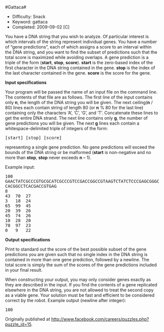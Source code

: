 #Gattaca#

* Difficulty:  Snack
* Keyword:     gattaca
* Completed:   2009-09-02 [C]

You have a DNA string that you wish to analyze. Of particular interest is which intervals of the string represent individual genes. You have a number of “gene predictions”, each of which assigns a score to an interval within the DNA string, and you want to find the subset of predictions such that the total score is maximized while avoiding overlaps. A gene prediction is a triple of the form (**start**, **stop**, **score**). **start** is the zero-based index of the first character in the DNA string contained in the gene. **stop** is the index of the last character contained in the gene. **score** is the score for the gene.

**Input specifications**

Your program will be passed the name of an input file on the command line. The contents of that file are as follows. The first line of the input contains only **n**, the length of the DNA string you will be given. The next ceiling(**n** / 80) lines each contain string of length 80 (or **n** % 80 for the last line) containing only the characters ‘A’, ‘C’, ‘G’, and ‘T’. Concatenate these lines to get the entire DNA strand. The next line contains only **g**, the number of gene predictions you will be given. The next **g** lines each contain a whitespace-delimited triple of integers of the form:

<pre>
[start] [stop] [score]
</pre>

representing a single gene prediction. No gene predictions will exceed the bounds of the DNA string or be malformed (**start** is non-negative and no more than **stop**, **stop** never exceeds **n** – 1).

Example input:
<pre>
100
GAACTATCGCCCGTGCGCATCGCCCGTCCGACCGGCCGTAAGTCTATCTCCCGAGCGGGCGCCCGATCTCAAGTGCACCT
CACGGCCTCACGACCGTGAG
8
43  70  27
3   18  24
65  99  45
20  39  26
45  74  26
10  28  20
78  97  23
0   9   22
</pre>

**Output specifications**

Print to standard out the score of the best possible subset of the gene predictions you are given such that no single index in the DNA string is contained in more than one gene prediction, followed by a newline. The total score is simply the sum of the scores of the gene predictions included in your final result.

When constructing your output, you may only consider genes exactly as they are described in the input. If you find the contents of a gene replicated elsewhere in the DNA string, you are not allowed to treat the second copy as a viable gene. Your solution must be fast and efficient to be considered correct by the robot.
Example output (newline after integer):

<pre>
100
</pre>

Originally published at http://www.facebook.com/careers/puzzles.php?puzzle_id=15.